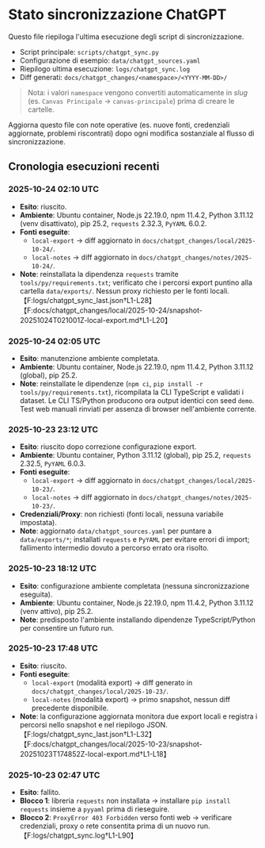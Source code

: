 # Stato sincronizzazione ChatGPT

Questo file riepiloga l'ultima esecuzione degli script di sincronizzazione.

- Script principale: `scripts/chatgpt_sync.py`
- Configurazione di esempio: `data/chatgpt_sources.yaml`
- Riepilogo ultima esecuzione: `logs/chatgpt_sync.log`
- Diff generati: `docs/chatgpt_changes/<namespace>/<YYYY-MM-DD>/`

> Nota: i valori `namespace` vengono convertiti automaticamente in *slug*
(es. `Canvas Principale` → `canvas-principale`) prima di creare le cartelle.

Aggiorna questo file con note operative (es. nuove fonti, credenziali aggiornate,
problemi riscontrati) dopo ogni modifica sostanziale al flusso di sincronizzazione.

## Cronologia esecuzioni recenti

### 2025-10-24 02:10 UTC
- **Esito**: riuscito.
- **Ambiente**: Ubuntu container, Node.js 22.19.0, npm 11.4.2, Python 3.11.12 (venv disattivato), pip 25.2, `requests` 2.32.3, `PyYAML` 6.0.2.
- **Fonti eseguite**:
  - `local-export` → diff aggiornato in `docs/chatgpt_changes/local/2025-10-24/`.
  - `local-notes` → diff aggiornato in `docs/chatgpt_changes/notes/2025-10-24/`.
- **Note**: reinstallata la dipendenza `requests` tramite `tools/py/requirements.txt`; verificato che i percorsi export puntino alla cartella `data/exports/`. Nessun proxy richiesto per le fonti locali.【F:logs/chatgpt_sync_last.json†L1-L28】【F:docs/chatgpt_changes/local/2025-10-24/snapshot-20251024T021001Z-local-export.md†L1-L20】

### 2025-10-24 02:05 UTC
- **Esito**: manutenzione ambiente completata.
- **Ambiente**: Ubuntu container, Node.js 22.19.0, npm 11.4.2, Python 3.11.12 (global), pip 25.2.
- **Note**: reinstallate le dipendenze (`npm ci`, `pip install -r tools/py/requirements.txt`), ricompilata la CLI TypeScript e validati i dataset. Le CLI TS/Python producono ora output identici con seed `demo`. Test web manuali rinviati per assenza di browser nell'ambiente corrente.

### 2025-10-23 23:12 UTC
- **Esito**: riuscito dopo correzione configurazione export.
- **Ambiente**: Ubuntu container, Python 3.11.12 (global), pip 25.2, `requests` 2.32.5, `PyYAML` 6.0.3.
- **Fonti eseguite**:
  - `local-export` → diff aggiornato in `docs/chatgpt_changes/local/2025-10-23/`.
  - `local-notes` → diff aggiornato in `docs/chatgpt_changes/notes/2025-10-23/`.
- **Credenziali/Proxy**: non richiesti (fonti locali, nessuna variabile impostata).
- **Note**: aggiornato `data/chatgpt_sources.yaml` per puntare a `data/exports/*`; installati `requests` e `PyYAML` per evitare errori di import; fallimento intermedio dovuto a percorso errato ora risolto.

### 2025-10-23 18:12 UTC
- **Esito**: configurazione ambiente completata (nessuna sincronizzazione eseguita).
- **Ambiente**: Ubuntu container, Node.js 22.19.0, npm 11.4.2, Python 3.11.12 (venv attivo), pip 25.2.
- **Note**: predisposto l'ambiente installando dipendenze TypeScript/Python per consentire un futuro run.

### 2025-10-23 17:48 UTC
- **Esito**: riuscito.
- **Fonti eseguite**:
  - `local-export` (modalità export) → diff generato in `docs/chatgpt_changes/local/2025-10-23/`.
  - `local-notes` (modalità export) → primo snapshot, nessun diff precedente disponibile.
- **Note**: la configurazione aggiornata monitora due export locali e registra i percorsi
  nello snapshot e nel riepilogo JSON.【F:logs/chatgpt_sync_last.json†L1-L32】【F:docs/chatgpt_changes/local/2025-10-23/snapshot-20251023T174852Z-local-export.md†L1-L18】

### 2025-10-23 02:47 UTC
- **Esito**: fallito.
- **Blocco 1**: libreria `requests` non installata → installare `pip install requests`
  insieme a `pyyaml` prima di rieseguire.
- **Blocco 2**: `ProxyError 403 Forbidden` verso fonti web → verificare credenziali, proxy
  o rete consentita prima di un nuovo run.【F:logs/chatgpt_sync.log†L1-L90】
